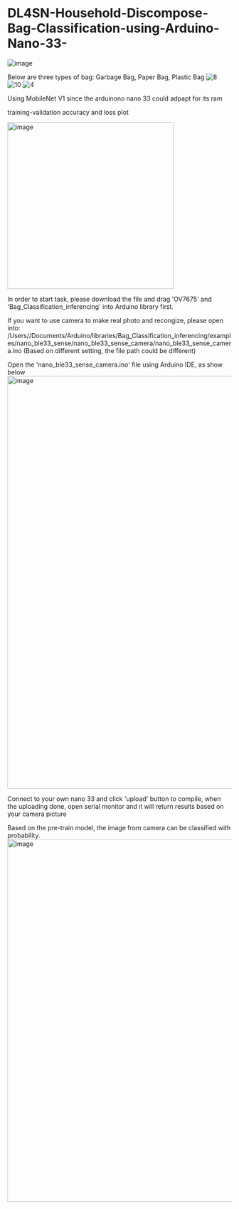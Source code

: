 # DL4SN-Household-Discompose-Bag-Classification-using-Arduino-Nano-33-

![image](https://user-images.githubusercontent.com/116358810/228838784-1ddd51d3-8270-4adf-ba98-cb68f9e16488.png)

Below are three types of bag: Garbage Bag, Paper Bag, Plastic Bag
![8](https://user-images.githubusercontent.com/116358810/228840497-13e6fdd1-ffa1-4518-a966-8f279d86b236.jpg)
 ![10](https://user-images.githubusercontent.com/116358810/228840137-5197405b-2042-4f54-b512-3104eaf09f88.jpg) ![4](https://user-images.githubusercontent.com/116358810/228840199-3f9f50ff-dab0-4c79-a768-d8225fa83478.jpg)



Using MobileNet V1 since the arduinono nano 33 could adpapt for its ram

training-validation accuracy and loss plot 

<img width="374" alt="image" src="https://user-images.githubusercontent.com/116358810/228839292-8045e59f-ceff-4860-b1e5-9580fa8bbbcb.png">


In order to start task, please download the file and drag 'OV7675' and 'Bag_Classification_inferencing' into Arduino library first.

If you want to use camera to make real photo and recongize, please open into: /Users/<username>/Documents/Arduino/libraries/Bag_Classification_inferencing/examples/nano_ble33_sense/nano_ble33_sense_camera/nano_ble33_sense_camera.ino
(Based on different setting, the file path could be different)

Open the 'nano_ble33_sense_camera.ino' file using Arduino IDE, as show below
<img width="926" alt="image" src="https://user-images.githubusercontent.com/116358810/226727060-2fa8b56d-210e-4987-938e-bf9788b20122.png">

Connect to your own nano 33 and click 'upload' button to compile, when the uploading done, open serial monitor and it will return results based on your camera picture

Based on the pre-train model, the image from camera can be classified with probability.
<img width="814" alt="image" src="https://user-images.githubusercontent.com/116358810/228838247-1a7e2b2a-dd0f-4c83-a03e-525be7e1a016.png">

